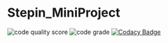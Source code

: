 # Stepin_MiniProject
![code quality score](https://www.code-inspector.com/project/27734/score/svg)
![code grade](https://www.code-inspector.com/project/27734/status/svg)
[![Codacy Badge](https://app.codacy.com/project/badge/Grade/8f1fc4f9d43b4768871f9ee0ff75db3b)](https://www.codacy.com/gh/Dinesh110399/Stepin_MiniProject/dashboard?utm_source=github.com&amp;utm_medium=referral&amp;utm_content=Dinesh110399/Stepin_MiniProject&amp;utm_campaign=Badge_Grade)
